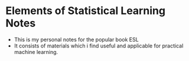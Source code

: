 # Elements of Statistical Learning Notes

- This is my personal notes for the popular book ESL
- It consists of materials which i find useful and applicable for practical machine learning.